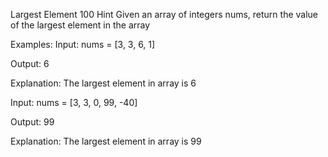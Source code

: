 Largest Element
100
Hint
Given an array of integers nums, return the value of the largest element in the array


Examples:
Input: nums = [3, 3, 6, 1]

Output: 6

Explanation: The largest element in array is 6

Input: nums = [3, 3, 0, 99, -40]

Output: 99

Explanation: The largest element in array is 99

